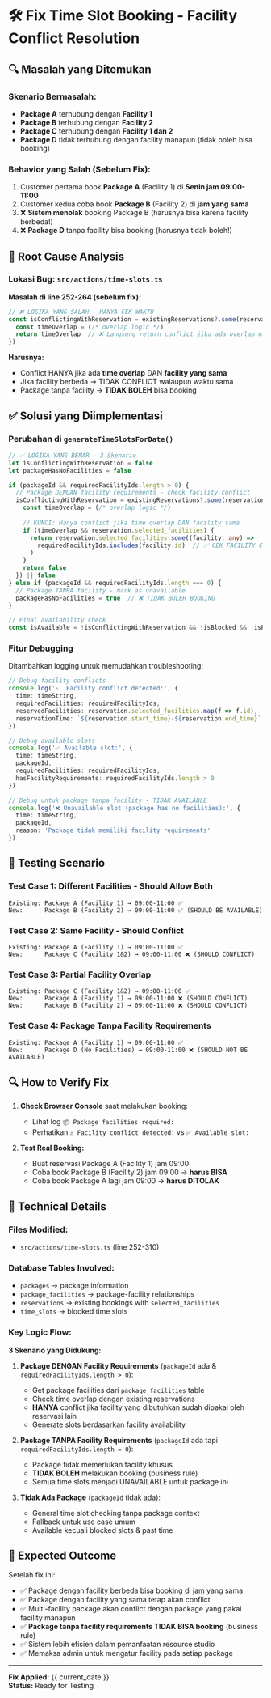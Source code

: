 # 🛠️ Fix Time Slot Booking - Facility Conflict Resolution

## 🔍 Masalah yang Ditemukan

### Skenario Bermasalah:
- **Package A** terhubung dengan **Facility 1**
- **Package B** terhubung dengan **Facility 2** 
- **Package C** terhubung dengan **Facility 1 dan 2**
- **Package D** tidak terhubung dengan facility manapun (tidak boleh bisa booking)

### Behavior yang Salah (Sebelum Fix):
1. Customer pertama book **Package A** (Facility 1) di **Senin jam 09:00-11:00**
2. Customer kedua coba book **Package B** (Facility 2) di **jam yang sama**
3. ❌ **Sistem menolak** booking Package B (harusnya bisa karena facility berbeda!)
4. ❌ **Package D** tanpa facility bisa booking (harusnya tidak boleh!)

## 🎯 Root Cause Analysis

### Lokasi Bug: `src/actions/time-slots.ts` 

**Masalah di line 252-264 (sebelum fix):**

```typescript
// ❌ LOGIKA YANG SALAH - HANYA CEK WAKTU
const isConflictingWithReservation = existingReservations?.some(reservation => {
  const timeOverlap = (/* overlap logic */)
  return timeOverlap  // ❌ Langsung return conflict jika ada overlap waktu
})
```

**Harusnya:**
- Conflict HANYA jika ada **time overlap** DAN **facility yang sama**
- Jika facility berbeda → TIDAK CONFLICT walaupun waktu sama
- Package tanpa facility → **TIDAK BOLEH** bisa booking

## ✅ Solusi yang Diimplementasi

### Perubahan di `generateTimeSlotsForDate()`

```typescript
// ✅ LOGIKA YANG BENAR - 3 Skenario
let isConflictingWithReservation = false
let packageHasNoFacilities = false

if (packageId && requiredFacilityIds.length > 0) {
  // Package DENGAN facility requirements - check facility conflict
  isConflictingWithReservation = existingReservations?.some(reservation => {
    const timeOverlap = (/* overlap logic */)
    
    // KUNCI: Hanya conflict jika time overlap DAN facility sama
    if (timeOverlap && reservation.selected_facilities) {
      return reservation.selected_facilities.some((facility: any) => 
        requiredFacilityIds.includes(facility.id)  // ✅ CEK FACILITY CONFLICT
      )
    }
    return false
  }) || false
} else if (packageId && requiredFacilityIds.length === 0) {
  // Package TANPA facility - mark as unavailable
  packageHasNoFacilities = true  // ❌ TIDAK BOLEH BOOKING
}

// Final availability check
const isAvailable = !isConflictingWithReservation && !isBlocked && !isPast && !packageHasNoFacilities
```

### Fitur Debugging

Ditambahkan logging untuk memudahkan troubleshooting:

```typescript
// Debug facility conflicts
console.log('⚠️  Facility conflict detected:', {
  time: timeString,
  requiredFacilities: requiredFacilityIds,
  reservedFacilities: reservation.selected_facilities.map(f => f.id),
  reservationTime: `${reservation.start_time}-${reservation.end_time}`
})

// Debug available slots  
console.log('✅ Available slot:', {
  time: timeString,
  packageId,
  requiredFacilities: requiredFacilityIds,
  hasFacilityRequirements: requiredFacilityIds.length > 0
})

// Debug untuk package tanpa facility - TIDAK AVAILABLE
console.log('❌ Unavailable slot (package has no facilities):', {
  time: timeString,
  packageId,
  reason: 'Package tidak memiliki facility requirements'
})
```

## 🧪 Testing Scenario

### Test Case 1: Different Facilities - Should Allow Both
```
Existing: Package A (Facility 1) → 09:00-11:00 ✅
New:      Package B (Facility 2) → 09:00-11:00 ✅ (SHOULD BE AVAILABLE)
```

### Test Case 2: Same Facility - Should Conflict
```  
Existing: Package A (Facility 1) → 09:00-11:00 ✅
New:      Package C (Facility 1&2) → 09:00-11:00 ❌ (SHOULD CONFLICT)
```

### Test Case 3: Partial Facility Overlap
```
Existing: Package C (Facility 1&2) → 09:00-11:00 ✅  
New:      Package A (Facility 1) → 09:00-11:00 ❌ (SHOULD CONFLICT)
New:      Package B (Facility 2) → 09:00-11:00 ❌ (SHOULD CONFLICT)  
```

### Test Case 4: Package Tanpa Facility Requirements
```
Existing: Package A (Facility 1) → 09:00-11:00 ✅
New:      Package D (No Facilities) → 09:00-11:00 ❌ (SHOULD NOT BE AVAILABLE)
```

## 🔍 How to Verify Fix

1. **Check Browser Console** saat melakukan booking:
   - Lihat log `📦 Package facilities required:`
   - Perhatikan `⚠️ Facility conflict detected:` vs `✅ Available slot:`

2. **Test Real Booking:**
   - Buat reservasi Package A (Facility 1) jam 09:00
   - Coba book Package B (Facility 2) jam 09:00 → **harus BISA**
   - Coba book Package A lagi jam 09:00 → **harus DITOLAK**

## 📝 Technical Details

### Files Modified:
- `src/actions/time-slots.ts` (line 252-310)

### Database Tables Involved:
- `packages` → package information
- `package_facilities` → package-facility relationships  
- `reservations` → existing bookings with `selected_facilities`
- `time_slots` → blocked time slots

### Key Logic Flow:

**3 Skenario yang Didukung:**

1. **Package DENGAN Facility Requirements** (`packageId` ada & `requiredFacilityIds.length > 0`):
   - Get package facilities dari `package_facilities` table
   - Check time overlap dengan existing reservations
   - **HANYA** conflict jika facility yang dibutuhkan sudah dipakai oleh reservasi lain
   - Generate slots berdasarkan facility availability

2. **Package TANPA Facility Requirements** (`packageId` ada tapi `requiredFacilityIds.length = 0`):
   - Package tidak memerlukan facility khusus
   - **TIDAK BOLEH** melakukan booking (business rule)
   - Semua time slots menjadi UNAVAILABLE untuk package ini

3. **Tidak Ada Package** (`packageId` tidak ada):
   - General time slot checking tanpa package context  
   - Fallback untuk use case umum
   - Available kecuali blocked slots & past time

## 🚀 Expected Outcome

Setelah fix ini:
- ✅ Package dengan facility berbeda bisa booking di jam yang sama
- ✅ Package dengan facility yang sama tetap akan conflict  
- ✅ Multi-facility package akan conflict dengan package yang pakai facility manapun
- ✅ **Package tanpa facility requirements TIDAK BISA booking** (business rule)
- ✅ Sistem lebih efisien dalam pemanfaatan resource studio
- ✅ Memaksa admin untuk mengatur facility pada setiap package

---
**Fix Applied:** {{ current_date }}  
**Status:** Ready for Testing